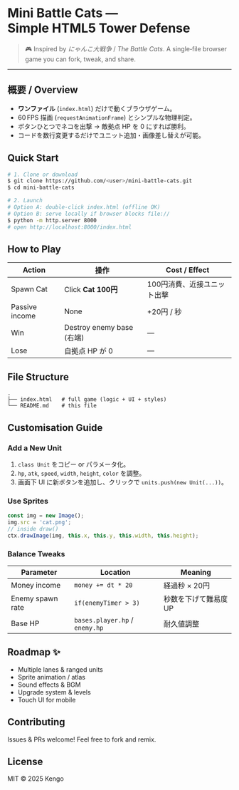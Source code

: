 # Mini Battle Cats — Simple HTML5 Tower Defense

> 🎮  Inspired by *にゃんこ大戦争* / *The Battle Cats*. A single‑file browser game you can fork, tweak, and share.

---

## 概要 / Overview

* **ワンファイル** (`index.html`) だけで動くブラウザゲーム。
* 60 FPS 描画 (`requestAnimationFrame`) とシンプルな物理判定。
* ボタンひとつでネコを出撃 → 敵拠点 HP を 0 にすれば勝利。
* コードを数行変更するだけでユニット追加・画像差し替えが可能。

## Quick Start

```bash
# 1. Clone or download
$ git clone https://github.com/<user>/mini-battle-cats.git
$ cd mini-battle-cats

# 2. Launch
# Option A: double‑click index.html (offline OK)
# Option B: serve locally if browser blocks file://
$ python -m http.server 8000
# open http://localhost:8000/index.html
```

## How to Play

| Action         | 操作                      | Cost / Effect   |
| -------------- | ----------------------- | --------------- |
| Spawn Cat      | Click **Cat 100円**      | 100円消費、近接ユニット出撃 |
| Passive income | None                    | +20円 / 秒        |
| Win            | Destroy enemy base (右端) | —               |
| Lose           | 自拠点 HP が 0              | —               |

## File Structure

```
.
├── index.html   # full game (logic + UI + styles)
└── README.md    # this file
```

## Customisation Guide

### Add a New Unit

1. `class Unit` をコピー or パラメータ化。
2. `hp`, `atk`, `speed`, `width`, `height`, `color` を調整。
3. 画面下 UI に新ボタンを追加し、クリックで `units.push(new Unit(...))`。

### Use Sprites

```js
const img = new Image();
img.src = 'cat.png';
// inside draw()
ctx.drawImage(img, this.x, this.y, this.width, this.height);
```

### Balance Tweaks

| Parameter        | Location                       | Meaning     |
| ---------------- | ------------------------------ | ----------- |
| Money income     | `money += dt * 20`             | 経過秒 × 20円   |
| Enemy spawn rate | `if(enemyTimer > 3)`           | 秒数を下げて難易度UP |
| Base HP          | `bases.player.hp` / `enemy.hp` | 耐久値調整       |

## Roadmap ✨

* Multiple lanes & ranged units
* Sprite animation / atlas
* Sound effects & BGM
* Upgrade system & levels
* Touch UI for mobile

## Contributing

Issues & PRs welcome! Feel free to fork and remix.

## License

MIT © 2025 Kengo
